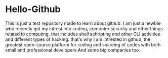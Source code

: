 # Hello-Github
This is just a test repository made to learn about github.
I am just a newbie who recently got my intrest into coding, computer security and other things related to computing.
that includes shell schripting and other CLI activities and different types of hacking.
that's why I am intrested in github, the greatest open-source platform for coding and shareing of codes with both small and professional developers.And some big companies too. 
